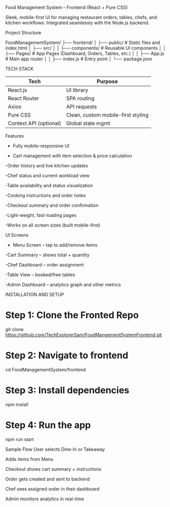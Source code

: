 Food Management System – Frontend (React + Pure CSS)

Sleek, mobile-first UI for managing restaurant orders, tables, chefs, and kitchen workflows. Integrated seamlessly with the Node.js backend.


Project Structure

FoodManagementSystem/
├── frontend/
│   ├── public/                 # Static files and index.html
│   ├── src/
│   │   ├── components/         # Reusable UI components 
│   │   ├── Pages/              # App Pages (Dashboard, Orders, Tables, etc.)
│   │   ├── App.js              # Main app router
│   │   ├── index.js            # Entry point
│   └── package.json



TECH STACK

| Tech                   | Purpose                            |
| ---------------------- | ---------------------------------- |
| React.js               | UI library                         |
| React Router           | SPA routing                        |
| Axios                  | API requests                       |
| Pure CSS               | Clean, custom mobile-first styling |
| Context API (optional) | Global state mgmt                  |



Features
- Fully mobile-responsive UI

- Cart management with item selection & price calculation

-Order history and live kitchen updates

-Chef status and current workload view

-Table availability and status visualization

-Cooking instructions and order notes

-Checkout summary and order confirmation

-Light-weight, fast-loading pages

-Works on all screen sizes (built mobile-first)

UI Screens
- Menu Screen – tap to add/remove items

-Cart Summary – shows total + quantity

-Chef Dashboard – order assignment

-Table View – booked/free tables

-Admin Dashboard – analytics graph and other metrics


INSTALLATION AND SETUP

# Step 1: Clone the Fronted Repo
git clone https://github.com/TechExplorerSam/FoodMangementSystemFrontend.git

# Step 2: Navigate to frontend
cd FoodManagementSystem/frontend

# Step 3: Install dependencies
npm install

# Step 4: Run the app
npm run start


Sample Flow
User selects Dine-In or Takeaway

Adds items from Menu

Checkout shows cart summary + instructions

Order gets created and sent to backend

Chef sees assigned order in their dashboard

Admin monitors analytics in real-time





